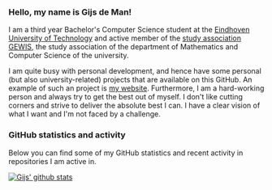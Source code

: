 ### Hello, my name is Gijs de Man!

I am a third year Bachelor's Computer Science student at the [Eindhoven University of Technology][tue] and active member of the [study association GEWIS][GEWIS], the study association of the department of Mathematics and Computer Science of the university.

I am quite busy with personal development, and hence have some personal (but also university-related) projects that are available on this GitHub. An example of such an project is [my website][website]. Furthermore, I am a hard-working person and always try to get the best out of myself. I don't like cutting corners and strive to deliver the absolute best I can. I have a clear vision of what I want and I'm not faced by a challenge.

### GitHub statistics and activity

Below you can find some of my GitHub statistics and recent activity in repositories I am active in.

<!-- LINKEDIN-LIST:START -->
<!-- LINKEDIN-LIST:END -->


[![Gijs' github stats](https://github-readme-stats.vercel.app/api?username=gijsdeman)](https://github.com/gijsdeman/github-readme-stats)

[tue]: https://www.tue.nl/en/
[GEWIS]: https://gewis.nl
[website]: https://gijsdeman.nl